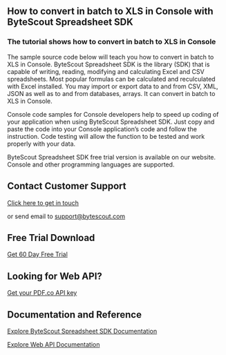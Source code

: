 ## How to convert in batch to XLS in Console with ByteScout Spreadsheet SDK

### The tutorial shows how to convert in batch to XLS in Console

The sample source code below will teach you how to convert in batch to XLS in Console. ByteScout Spreadsheet SDK is the library (SDK) that is capable of writing, reading, modifying and calculating Excel and CSV spreadsheets. Most popular formulas can be calculated and reculculated with Excel installed. You may import or export data to and from CSV, XML, JSON as well as to and from databases, arrays. It can convert in batch to XLS in Console.

Console code samples for Console developers help to speed up coding of your application when using ByteScout Spreadsheet SDK. Just copy and paste the code into your Console application’s code and follow the instruction. Code testing will allow the function to be tested and work properly with your data.

ByteScout Spreadsheet SDK free trial version is available on our website. Console and other programming languages are supported.

## Contact Customer Support

[Click here to get in touch](https://bytescout.zendesk.com/hc/en-us/requests/new?subject=ByteScout%20Spreadsheet%20SDK%20Question)

or send email to [support@bytescout.com](mailto:support@bytescout.com?subject=ByteScout%20Spreadsheet%20SDK%20Question) 

## Free Trial Download

[Get 60 Day Free Trial](https://bytescout.com/download/web-installer?utm_source=github-readme)

## Looking for Web API? 

[Get your PDF.co API key](https://pdf.co/documentation/api?utm_source=github-readme)

## Documentation and Reference

[Explore ByteScout Spreadsheet SDK Documentation](https://bytescout.com/documentation/index.html?utm_source=github-readme)

[Explore Web API Documentation](https://pdf.co/documentation/api?utm_source=github-readme)